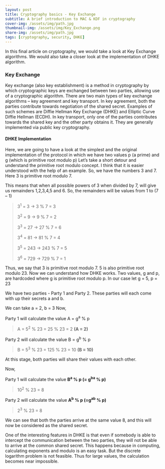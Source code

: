 ```yaml
---
layout: post
title: Cryptography basics - Key Exchange
subtitle: A brief introduction to MAC & KDF in cryptography
cover-img: /assets/img/path.jpg
thumbnail-img: /assets/img/Key_Exchange.png
share-img: /assets/img/path.jpg
tags: [cryptography, security, DHKE]
---
```


In this final article on cryptography, we would take a look at Key Exchange algorithms. We would also take a closer look 
at the implementation of DHKE algorithm.

### Key Exchange

Key exchange (also key establishment) is a method in cryptography by which cryptographic keys are
exchanged between two parties, allowing use of a cryptographic algorithm.
There are two main types of key exchange algorithms – key agreement and key transport.
In key agreement, both the parties contribute towards negotiation of the shared secret. Examples of
such schemes are Diffie Hellman Key Exchange (DHKE) and Elliptic Curve Diffie Hellman (ECDH).
In key transport, only one of the parties contributes towards the shared key and the other party obtains
it. They are generally implemented via public key cryptography.

#### DHKE Implementation

Here, we are going to have a look at the simplest and the original implementation of the protocol in
which we have two values p (a prime) and g (which is primitive root modulo p)
Let’s take a short detour and understand the primitive root modulo concept. I think that it is easier
understood with the help of an example. So, we have the numbers 3 and 7.
Here 3 is primitive root modulo 7.

This means that when all possible powers of 3 when divided by 7, will give us remainders 1,2,3,4,5 and
6. So, the remainders will be values from 1 to (7 – 1)

>3<sup>1</sup> = 3 -> 3 % 7 = 3
>
>3<sup>2</sup> = 9 -> 9 % 7 = 2
>
>3<sup>3</sup> = 27 -> 27 % 7 = 6
>
>3<sup>4</sup> = 81 -> 81 % 7 = 4
>
>3<sup>5</sup> = 243 -> 243 % 7 = 5
>
>3<sup>6</sup> = 729 -> 729 % 7 = 1

Thus, we say that 3 is primitive root modulo 7. 5 is also primitive root modulo 23.
Now we can understand how DHKE works. Two values, g and p, are hardcoded where g is primitive root
modulo p. In our case let g = 5, p = 23

We have two parties - Party 1 and Party 2. These parties will each come with up their secrets a and b.

We can take a = 2, b = 3
Now,

Party 1 will calculate the value A = g<sup>a</sup> % p

>A = 5<sup>2</sup> % 23 = 25 % 23 = 2 **(A = 2)**

Party 2 will calculate the value B = g<sup>b</sup> % p

>B = 5<sup>3</sup> % 23 = 125 % 23 = 10 **(B = 10)**

At this stage, both parties will share their values with each other.

Now,

Party 1 will calculate the value **B<sup>a</sup> % p (= g<sup>ba</sup> % p)**

>10<sup>2</sup> % 23 = 8

Party 2 will calculate the value **A<sup>b</sup> % p (=g<sup>ab</sup> % p)**

>2<sup>3</sup> % 23 = 8

We can see that both the parties arrive at the same value 8, and this will now be considered as the
shared secret.

One of the interesting features in DHKE is that even if somebody is able to intercept the communication
between the two parties, they will not be able to arrive at the common shared secret. This happens
because in computing, calculating exponents and modulo is an easy task. But the discrete logarithm
problem is not feasible. Thus for large values, the calculation becomes near impossible.
